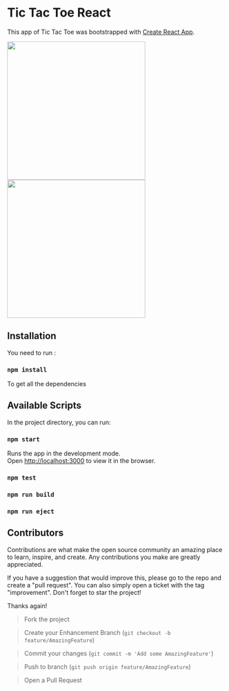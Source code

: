 # Tic Tac Toe React




This app of Tic Tac Toe was bootstrapped with [Create React App](https://github.com/facebook/create-react-app).


<img src="https://user-images.githubusercontent.com/61329786/216055048-02750dc7-9c2c-4ff0-9f9a-a150549f5b97.png" height="320px">
<img src="https://user-images.githubusercontent.com/61329786/216055121-5e1f80d9-71d9-487a-a645-747ba9fd3faa.png" height="320px">



## Installation

You need to run :

### `npm install`

To get all the dependencies

## Available Scripts

In the project directory, you can run:

### `npm start`

Runs the app in the development mode.\
Open [http://localhost:3000](http://localhost:3000) to view it in the browser.

### `npm test`

### `npm run build`

### `npm run eject`

## Contributors

Contributions are what make the open source community an amazing place to learn, inspire, and create. Any contributions you make are greatly appreciated.

If you have a suggestion that would improve this, please go to the repo and create a "pull request". You can also simply open a ticket with the tag "improvement". Don't forget to star the project!

Thanks again!

> Fork the project

> Create your Enhancement Branch (`git checkout -b feature/AmazingFeature`)
    
> Commit your changes (`git commit -m 'Add some AmazingFeature'`)

> Push to branch (`git push origin feature/AmazingFeature`)

> Open a Pull Request

